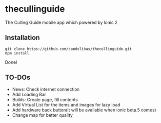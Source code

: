 # thecullinguide
The Culling Guide mobile app which powered by Ionic 2

## Installation

    git clone https://github.com/candelibas/thecullinguide.git
    npm install
  
Done!

## TO-DOs
* News: Check internet connection
* Add Loading Bar
* Builds: Create page, fill contents
* Add Virtual List for the items and images for lazy load
* Add hardware back button(it will be available when ionic beta.5 comes)
* Change map for better quality
